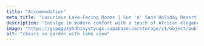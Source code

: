 ```yaml
---
title: "Accommodation"
meta_title: "Luxurious Lake-Facing Rooms | Sun 'n' Sand Holiday Resort, Mangochi"
description: "Indulge in modern comfort with a touch of African elegance. Explore our range of lake-facing rooms at Sun 'n' Sand Holiday Resort in Mangochi, Malawi. Each room offers contemporary luxury with a nod to traditional African style, ensuring a memorable and tranquil stay on the beautiful shores of Lake Malawi."
image: "https://gspqgpzyhdhinyvtyugx.supabase.co/storage/v1/object/public/images/roomsPage/chairs_in_garden_with_lake_view.jpg?t=2024-01-08T13%3A36%3A22.007Z"
alt: "chairs in garden with lake view"
---
```

